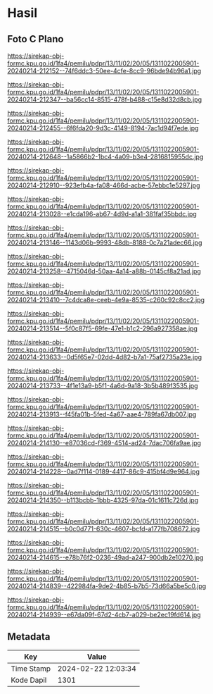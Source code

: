 # Hasil

## Foto C Plano

https://sirekap-obj-formc.kpu.go.id/1fa4/pemilu/pdpr/13/11/02/20/05/1311022005901-20240214-212152--74f6ddc3-50ee-4cfe-8cc9-96bde94b96a1.jpg

https://sirekap-obj-formc.kpu.go.id/1fa4/pemilu/pdpr/13/11/02/20/05/1311022005901-20240214-212347--ba56cc14-8515-478f-b488-c15e8d32d8cb.jpg

https://sirekap-obj-formc.kpu.go.id/1fa4/pemilu/pdpr/13/11/02/20/05/1311022005901-20240214-212455--6f6fda20-9d3c-4149-8194-7ac1d94f7ede.jpg

https://sirekap-obj-formc.kpu.go.id/1fa4/pemilu/pdpr/13/11/02/20/05/1311022005901-20240214-212648--1a5866b2-1bc4-4a09-b3e4-2816815955dc.jpg

https://sirekap-obj-formc.kpu.go.id/1fa4/pemilu/pdpr/13/11/02/20/05/1311022005901-20240214-212910--923efb4a-fa08-466d-acbe-57ebbc1e5297.jpg

https://sirekap-obj-formc.kpu.go.id/1fa4/pemilu/pdpr/13/11/02/20/05/1311022005901-20240214-213028--e1cda196-ab67-4d9d-a1a1-381faf35bbdc.jpg

https://sirekap-obj-formc.kpu.go.id/1fa4/pemilu/pdpr/13/11/02/20/05/1311022005901-20240214-213146--1143d06b-9993-48db-8188-0c7a21adec66.jpg

https://sirekap-obj-formc.kpu.go.id/1fa4/pemilu/pdpr/13/11/02/20/05/1311022005901-20240214-213258--4715046d-50aa-4a14-a88b-0145cf8a21ad.jpg

https://sirekap-obj-formc.kpu.go.id/1fa4/pemilu/pdpr/13/11/02/20/05/1311022005901-20240214-213410--7c4dca8e-ceeb-4e9a-8535-c260c92c8cc2.jpg

https://sirekap-obj-formc.kpu.go.id/1fa4/pemilu/pdpr/13/11/02/20/05/1311022005901-20240214-213514--5f0c87f5-69fe-47e1-b1c2-296a927358ae.jpg

https://sirekap-obj-formc.kpu.go.id/1fa4/pemilu/pdpr/13/11/02/20/05/1311022005901-20240214-213633--0d5f65e7-02dd-4d82-b7a1-75af2735a23e.jpg

https://sirekap-obj-formc.kpu.go.id/1fa4/pemilu/pdpr/13/11/02/20/05/1311022005901-20240214-213733--4f1e13a9-b5f1-4a6d-9a18-3b5b489f3535.jpg

https://sirekap-obj-formc.kpu.go.id/1fa4/pemilu/pdpr/13/11/02/20/05/1311022005901-20240214-213913--f45fa01b-5fed-4a67-aae4-789fa67db007.jpg

https://sirekap-obj-formc.kpu.go.id/1fa4/pemilu/pdpr/13/11/02/20/05/1311022005901-20240214-214130--e87036cd-f369-4514-ad24-7dac706fa9ae.jpg

https://sirekap-obj-formc.kpu.go.id/1fa4/pemilu/pdpr/13/11/02/20/05/1311022005901-20240214-214228--0ad7f114-0189-4417-86c9-415bf4d9e964.jpg

https://sirekap-obj-formc.kpu.go.id/1fa4/pemilu/pdpr/13/11/02/20/05/1311022005901-20240214-214350--b113bcbb-1bbb-4325-97da-01c1611c726d.jpg

https://sirekap-obj-formc.kpu.go.id/1fa4/pemilu/pdpr/13/11/02/20/05/1311022005901-20240214-214515--b0c0d771-630c-4607-bcfd-a177fb708672.jpg

https://sirekap-obj-formc.kpu.go.id/1fa4/pemilu/pdpr/13/11/02/20/05/1311022005901-20240214-214615--e78b76f2-0236-49ad-a247-900db2e10270.jpg

https://sirekap-obj-formc.kpu.go.id/1fa4/pemilu/pdpr/13/11/02/20/05/1311022005901-20240214-214839--422984fa-9de2-4b85-b7b5-73d66a5be5c0.jpg

https://sirekap-obj-formc.kpu.go.id/1fa4/pemilu/pdpr/13/11/02/20/05/1311022005901-20240214-214939--e67da09f-67d2-4cb7-a029-be2ec19fd614.jpg


## Metadata

| Key        | Value               |
| ---------- | ------------------- |
| Time Stamp | 2024-02-22 12:03:34 |
| Kode Dapil | 1301                |



